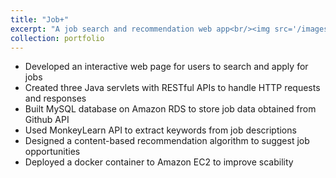 ```yaml
---
title: "Job+"
excerpt: "A job search and recommendation web app<br/><img src='/images/500x300.png'>"
collection: portfolio
---
```


* Developed an interactive web page for users to search and apply for jobs
* Created three Java servlets with RESTful APIs to handle HTTP requests and responses
* Built MySQL database on Amazon RDS to store job data obtained from Github API
* Used MonkeyLearn API to extract keywords from job descriptions
* Designed a content-based recommendation algorithm to suggest job opportunities
* Deployed a docker container to Amazon EC2 to improve scability
